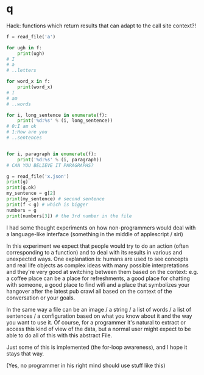 # q

Hack: functions which return results that can adapt to the call site context?!

```python
f = read_file('a')

for ugh in f:
    print(ugh)
# I 
# a
# ..letters

for word_x in f:
    print(word_x)
# I
# am
# ..words

for i, long_sentence in enumerate(f):
    print('%d:%s' % (i, long_sentence))
# 0:I am ok
# 1:How are you
# ..sentences


for i, paragraph in enumerate(f):
    print('%d:%s' % (i, paragraph))
# CAN YOU BELIEVE IT PARAGRAPHS?

g = read_file('x.json')
print(g)
print(g.ok)
my_sentence = g[2]
print(my_sentence) # second sentence
print(f < g) # which is bigger
numbers = g
print(numbers[3]) # the 3rd number in the file
```

I had some thought experiments on how non-programmers would deal with a language-like 
interface (something in the middle of applescript / siri)

In this experiment we expect that people would try to do an action (often corresponding to a function) and to deal with its results in various and unexpected ways. 
One explanation is: humans are used to see concepts and real life objects as complex ideas with many possible interpretations and they're very good at switching between them based on the context:
e.g. a coffee place can be a place for refreshments, a good place for chatting with someone, a good place to find wifi and a place that symbolizes your hangover after the latest pub crawl all based on the context of the conversation or your goals.

In the same way a file can be an image / a string / a list of words / a list of sentences / a configuration based on what you know about it and the way you want to use it.
Of course, for a programmer it's natural to extract or access this kind of view of the data, but a normal user might expect to be able to do all of this with this abstract File.

Just some of this is implemented (the for-loop awareness), and I hope it stays that way.

(Yes, no programmer in his right mind should use stuff like this)
